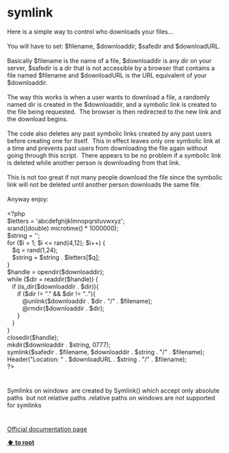 # symlink




<div class="phpcode"><span class="html">
Here is a simple way to control who downloads your files...
<br>
<br>You will have to set: $filename, $downloaddir, $safedir and $downloadURL.
<br>
<br>Basically $filename is the name of a file, $downloaddir is any dir on your server, $safedir is a dir that is not accessible by a browser that contains a file named $filename and $downloadURL is the URL equivalent of your $downloaddir.
<br>
<br>The way this works is when a user wants to download a file, a randomly named dir is created in the $downloaddir, and a symbolic link is created to the file being requested.&#xA0; The browser is then redirected to the new link and the download begins.
<br>
<br>The code also deletes any past symbolic links created by any past users before creating one for itself.&#xA0; This in effect leaves only one symbolic link at a time and prevents past users from downloading the file again without going through this script.&#xA0; There appears to be no problem if a symbolic link is deleted while another person is downloading from that link.
<br>
<br>This is not too great if not many people download the file since the symbolic link will not be deleted until another person downloads the same file. 
<br>
<br>Anyway enjoy:
<br>
<br><span class="default">&lt;?php
<br>$letters </span><span class="keyword">= </span><span class="string">&apos;abcdefghijklmnopqrstuvwxyz&apos;</span><span class="keyword">;
<br></span><span class="default">srand</span><span class="keyword">((double) </span><span class="default">microtime</span><span class="keyword">() * </span><span class="default">1000000</span><span class="keyword">);
<br></span><span class="default">$string </span><span class="keyword">= </span><span class="string">&apos;&apos;</span><span class="keyword">;
<br>for (</span><span class="default">$i </span><span class="keyword">= </span><span class="default">1</span><span class="keyword">; </span><span class="default">$i </span><span class="keyword">&lt;= </span><span class="default">rand</span><span class="keyword">(</span><span class="default">4</span><span class="keyword">,</span><span class="default">12</span><span class="keyword">); </span><span class="default">$i</span><span class="keyword">++) {
<br>&#xA0;&#xA0; </span><span class="default">$q </span><span class="keyword">= </span><span class="default">rand</span><span class="keyword">(</span><span class="default">1</span><span class="keyword">,</span><span class="default">24</span><span class="keyword">);
<br>&#xA0;&#xA0; </span><span class="default">$string </span><span class="keyword">= </span><span class="default">$string </span><span class="keyword">. </span><span class="default">$letters</span><span class="keyword">[</span><span class="default">$q</span><span class="keyword">];
<br>}
<br></span><span class="default">$handle </span><span class="keyword">= </span><span class="default">opendir</span><span class="keyword">(</span><span class="default">$downloaddir</span><span class="keyword">);
<br>while (</span><span class="default">$dir </span><span class="keyword">= </span><span class="default">readdir</span><span class="keyword">(</span><span class="default">$handle</span><span class="keyword">)) {
<br>&#xA0;&#xA0; if (</span><span class="default">is_dir</span><span class="keyword">(</span><span class="default">$downloaddir </span><span class="keyword">. </span><span class="default">$dir</span><span class="keyword">)){
<br>&#xA0; &#xA0; &#xA0; if (</span><span class="default">$dir </span><span class="keyword">!= </span><span class="string">&quot;.&quot; </span><span class="keyword">&amp;&amp; </span><span class="default">$dir </span><span class="keyword">!= </span><span class="string">&quot;..&quot;</span><span class="keyword">){
<br>&#xA0; &#xA0; &#xA0; &#xA0;&#xA0; @</span><span class="default">unlink</span><span class="keyword">(</span><span class="default">$downloaddir </span><span class="keyword">. </span><span class="default">$dir </span><span class="keyword">. </span><span class="string">&quot;/&quot; </span><span class="keyword">. </span><span class="default">$filename</span><span class="keyword">);
<br>&#xA0; &#xA0; &#xA0; &#xA0;&#xA0; @</span><span class="default">rmdir</span><span class="keyword">(</span><span class="default">$downloaddir </span><span class="keyword">. </span><span class="default">$dir</span><span class="keyword">);
<br>&#xA0; &#xA0; &#xA0; }
<br>&#xA0;&#xA0; }
<br>}
<br></span><span class="default">closedir</span><span class="keyword">(</span><span class="default">$handle</span><span class="keyword">);
<br></span><span class="default">mkdir</span><span class="keyword">(</span><span class="default">$downloaddir </span><span class="keyword">. </span><span class="default">$string</span><span class="keyword">, </span><span class="default">0777</span><span class="keyword">);
<br></span><span class="default">symlink</span><span class="keyword">(</span><span class="default">$safedir </span><span class="keyword">. </span><span class="default">$filename</span><span class="keyword">, </span><span class="default">$downloaddir </span><span class="keyword">. </span><span class="default">$string </span><span class="keyword">. </span><span class="string">&quot;/&quot; </span><span class="keyword">. </span><span class="default">$filename</span><span class="keyword">);
<br></span><span class="default">Header</span><span class="keyword">(</span><span class="string">&quot;Location: &quot; </span><span class="keyword">. </span><span class="default">$downloadURL </span><span class="keyword">. </span><span class="default">$string </span><span class="keyword">. </span><span class="string">&quot;/&quot; </span><span class="keyword">. </span><span class="default">$filename</span><span class="keyword">);
<br></span><span class="default">?&gt;</span>
</span>
</div>
  

#


<div class="phpcode"><span class="html">
Symlinks on windows&#xA0; are created by Symlink() which accept only absolute paths&#xA0; but not relative paths .relative paths on windows are not supported for symlinks</span>
</div>
  

#

[Official documentation page](https://www.php.net/manual/en/function.symlink.php)

**[⬆ to root](/)**
